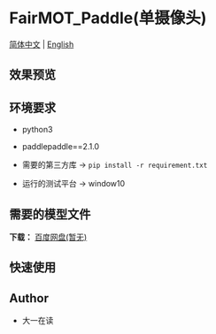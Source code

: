 **FairMOT_Paddle(单摄像头)**
===
[简体中文](https://github.com/ReverseSacle/FairMOT_paddle/blob/main/README.md) | [English](https://github.com/ReverseSacle/FairMOT_paddle/blob/main/README_en.md)

效果预览
---

环境要求
---
+ python3
+ paddlepaddle==2.1.0
+ 需要的第三方库 -> ```pip install -r requirement.txt```
    
    
+ 运行的测试平台 -> window10

需要的模型文件
---
**下载：** [百度网盘(暂无)]()

快速使用
---

    
Author
---
+ 大一在读

